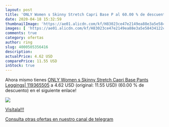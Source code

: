 ```yaml
---
layout: post
title: 'ONLY Women s Skinny Stretch Capri Base P al 60.00 % de descuento'
date: 2020-04-18 15:32:59
thumbnailImage: 'https://ae01.alicdn.com/kf/H83023ce47e2149ea88e3a5e58434122cZ/ONLY-Women-s-Skinny-Stretch-Capri-Base-Pants-Leggings-119365505.jpg_350x350._SL200_.jpg'
images: [ 'https://ae01.alicdn.com/kf/H83023ce47e2149ea88e3a5e58434122cZ/ONLY-Women-s-Skinny-Stretch-Capri-Base-Pants-Leggings-119365505.jpg_350x350._SL200_.jpg' ]
comments: true
category: ofertas
author: ring
slug: 4000505356416
description:
actualPrice: 4.62 USD
comparePrice: 11.55 USD
inStock: true
---
```


Ahora mismo tienes [ONLY Women s Skinny Stretch Capri Base Pants Leggings| 119365505](https://www.amazon.com/dp/4000505356416/?tag=redken08-20) a 4.62 USD (original: 11.55 USD) (60.00 %  de descuento) en el siguiente enlace!

[![](https://ae01.alicdn.com/kf/H83023ce47e2149ea88e3a5e58434122cZ/ONLY-Women-s-Skinny-Stretch-Capri-Base-Pants-Leggings-119365505.jpg_350x350._SL200_.jpg)](https://www.amazon.com/dp/4000505356416/?tag=redken08-20)

[Visítala!!!](https://www.amazon.com/dp/4000505356416/?tag=redken08-20)

[Consulta otras ofertas en nuestro canal de telegram](https://t.me/s/ofertas25)
